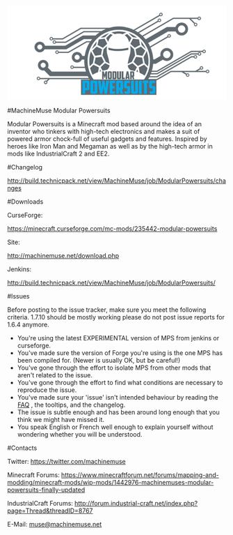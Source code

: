 ![](/src/main/resources/assets/powersuits/textures/logo.png?raw=true)

#MachineMuse Modular Powersuits

Modular Powersuits is a Minecraft mod based around the idea of an inventor who tinkers with high-tech electronics and makes a suit of powered armor chock-full of useful gadgets and features. Inspired by heroes like Iron Man and Megaman as well as by the high-tech armor in mods like IndustrialCraft 2 and EE2.

#Changelog

http://build.technicpack.net/view/MachineMuse/job/ModularPowersuits/changes

#Downloads

CurseForge:

https://minecraft.curseforge.com/mc-mods/235442-modular-powersuits

Site:

http://machinemuse.net/download.php

Jenkins:

http://build.technicpack.net/view/MachineMuse/job/ModularPowersuits/

#Issues

Before posting to the issue tracker, make sure you meet the following criteria. 1.7.10 should be mostly working please do not post issue reports for 1.6.4 anymore.

- You're using the latest EXPERIMENTAL version of MPS from jenkins or curseforge.
- You've made sure the version of Forge you're using is the one MPS has been compiled for. (Newer is usually OK, but be careful!)
- You've gone through the effort to isolate MPS from other mods that aren't related to the issue.
- You've gone through the effort to find what conditions are necessary to reproduce the issue.
- You've made sure your 'issue' isn't intended behaviour by reading the [FAQ](http://machinemuse.net/faq.php) , the tooltips, and the changelog.
- The issue is subtle enough and has been around long enough that you think we might have missed it.
- You speak English or French well enough to explain yourself without wondering whether you will be understood. 

#Contacts

Twitter: https://twitter.com/machinemuse

Minecraft Forums: https://www.minecraftforum.net/forums/mapping-and-modding/minecraft-mods/wip-mods/1442976-machinemuses-modular-powersuits-finally-updated

IndustrialCraft Forums: http://forum.industrial-craft.net/index.php?page=Thread&threadID=8767

E-Mail: muse@machinemuse.net